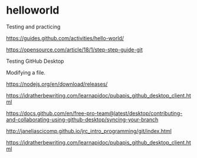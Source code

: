# helloworld
Testing and practicing

https://guides.github.com/activities/hello-world/

https://opensource.com/article/18/1/step-step-guide-git

Testing GitHub Desktop

Modifying a file.

https://nodejs.org/en/download/releases/

https://idratherbewriting.com/learnapidoc/pubapis_github_desktop_client.html

https://docs.github.com/en/free-pro-team@latest/desktop/contributing-and-collaborating-using-github-desktop/syncing-your-branch

http://janeliascicomp.github.io/jrc_intro_programming/git/index.html

https://idratherbewriting.com/learnapidoc/pubapis_github_desktop_client.html
